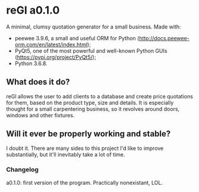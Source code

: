 # reGI a0.1.0
A minimal, clumsy quotation generator for a small business.
Made with:
- peewee 3.9.6, a small and useful ORM for Python (http://docs.peewee-orm.com/en/latest/index.html);
- PyQt5, one of the most powerful and well-known Python GUIs (https://pypi.org/project/PyQt5/);
- Python 3.6.8.

## What does it do?
reGI allows the user to add clients to a database and create price quotations for them, based on the product type, size and details. It is especially thought for a small carpentering business, so it revolves around doors, windows and other fixtures.
## Will it ever be properly working and stable?
I doubt it. There are many sides to this project I'd like to improve substantially, but it'll inevitably take a lot of time.


### Changelog
a0.1.0: first version of the program. Practically nonexistant, LOL.
